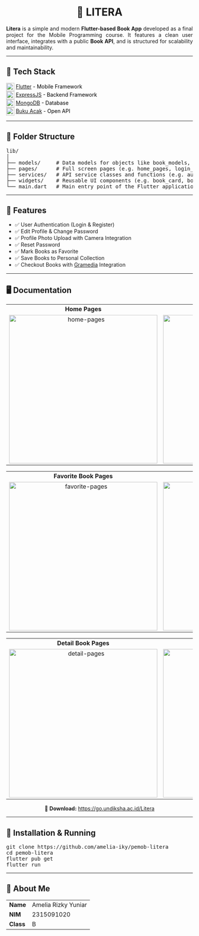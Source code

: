 <h1 align="center">📔 LITERA</h1>

<p align="justify">
  <b>Litera</b> is a simple and modern <b>Flutter-based Book App</b> developed as a final project for the Mobile Programming course. It features a clean user interface, integrates with a public <b>Book API</b>, and is structured for scalability and maintainability.
</p>

<hr/>

<h2>🚀 Tech Stack</h2>

<ul style="list-style: none; padding-left: 0; color: black;">
  <li>
    <img src="https://img.icons8.com/?size=100&id=7I3BjCqe9rjG&format=png&color=000000" alt="flutter-icon" style="height: 22px; vertical-align: middle;">
    <a href="https://flutter.dev/">Flutter</a> - Mobile Framework
  </li>
  <li>
    <img src="https://img.icons8.com/?size=100&id=108784&format=png&color=000000" alt="mongodb-icon" style="height: 22px; vertical-align: middle;">
    <a href="https://expressjs.com/">ExpressJS</a> - Backend Framework
  <li>
  <li>
    <img src="https://img.icons8.com/?size=100&id=8rKdRqZFLurS&format=png&color=000000" alt="javascript-icon" style="height: 22px; vertical-align: middle;">
    <a href="https://www.mongodb.com/">MongoDB</a> - Database
  </li>
  <li>
    <img src="https://img.icons8.com/?size=100&id=l6iocFkbmCrh&format=png&color=000000" alt="book-icon" style="height: 22px; vertical-align: middle;">
    <a href="https://bukuacak.vercel.app/api">Buku Acak</a> - Open API
  </li>
</ul>

<hr/>

<h2>📁 Folder Structure</h2>

<pre>
lib/
│
├── models/     # Data models for objects like book_models, genre_models, user_models, etc.
├── pages/      # Full screen pages (e.g. home_pages, login_pages, proile_pages, etc.)
├── services/   # API service classes and functions (e.g. auth_api_service, book_api_service, user_api_service, etc.)
├── widgets/    # Reusable UI components (e.g. book_card, book_category, profile_form, etc.)
└── main.dart   # Main entry point of the Flutter application
</pre>

<hr/>

<h2>🎯 Features</h2>

<ul>
  <li>✅ User Authentication (Login & Register)</li>
  <li>✅ Edit Profile & Change Password</li>
  <li>✅ Profile Photo Upload with Camera Integration</li>
  <li>✅ Reset Password</li>
  <li>✅ Mark Books as Favorite</li>
  <li>✅ Save Books to Personal Collection</li>
  <li>✅ Checkout Books with <a href="https://www.gramedia.com/">Gramedia</a> Integration</li>
</ul>

<hr/>

<h2>🖥️ Documentation</h2>

<table>
  <tr>
    <td align="center"><b>Home Pages</b></td>
    <td align="center"><b>Profile Pages</b></td>
  </tr>
  <tr>
    <td align="center">
      <img src='' alt="home-pages" width="400"/>
    </td>
    <td align="center">
      <img src='' alt="profile-pages" width="400"/>
    </td>
  </tr>
</table>

<table>
  <tr>
    <td align="center"><b>Favorite Book Pages</b></td>
    <td align="center"><b>Saved Book Pages</b></td>
  </tr>
  <tr>
    <td align="center">
      <img src='' alt="favorite-pages" width="400"/>
    </td>
    <td align="center">
      <img src='' alt="saved-pages" width="400"/>
    </td>
  </tr>
</table>

<table>
  <tr>
    <td align="center"><b>Detail Book Pages</b></td>
    <td align="center"><b>Search Book Pages</b></td>
  </tr>
  <tr>
    <td align="center">
      <img src='' alt="detail-pages" width="400"/>
    </td>
    <td align="center">
      <img src='' alt="search-pages" width="400"/>
    </td>
  </tr>
</table>

<p align="center">
  🔗 <b>Download:</b> <a href='https://go.undiksha.ac.id/Litera'>https://go.undiksha.ac.id/Litera</a>
</p>

<hr/>

<h2>🔧 Installation & Running</h2>

<pre>
git clone https://github.com/amelia-iky/pemob-litera
cd pemob-litera
flutter pub get
flutter run
</pre>

<hr/>

<h2>📌 About Me</h2>

<table>
  <tr>
    <td><b>Name</b></td>
    <td>Amelia Rizky Yuniar</td>
  </tr>
  <tr>
    <td><b>NIM</b></td>
    <td>2315091020</td>
  </tr>
  <tr>
    <td><b>Class</b></td>
    <td>B</td>
  </tr>
</table>
